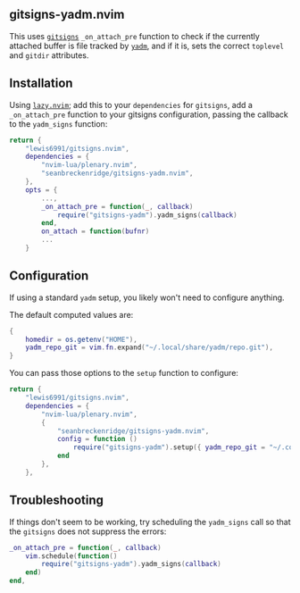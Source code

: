 ## gitsigns-yadm.nvim

This uses [`gitsigns`](https://github.com/lewis6991/gitsigns.nvim) `_on_attach_pre` function to check if the currently attached buffer is file tracked by [`yadm`](https://yadm.io/), and if it is, sets the correct `toplevel` and `gitdir` attributes.

## Installation

Using [`lazy.nvim`](https://github.com/folke/lazy.nvim); add this to your `dependencies` for `gitsigns`, add a `_on_attach_pre` function to your gitsigns configuration, passing the callback to the `yadm_signs` function:

```lua
return {
    "lewis6991/gitsigns.nvim",
    dependencies = {
        "nvim-lua/plenary.nvim",
        "seanbreckenridge/gitsigns-yadm.nvim",
    },
    opts = {
        ...,
        _on_attach_pre = function(_, callback)
            require("gitsigns-yadm").yadm_signs(callback)
        end,
        on_attach = function(bufnr)
        ...
    }
```

## Configuration

If using a standard `yadm` setup, you likely won't need to configure anything.

The default computed values are:

```lua
{
    homedir = os.getenv("HOME"),
    yadm_repo_git = vim.fn.expand("~/.local/share/yadm/repo.git"),
}
```

You can pass those options to the `setup` function to configure:

```lua
return {
    "lewis6991/gitsigns.nvim",
    dependencies = {
        "nvim-lua/plenary.nvim",
        {
            "seanbreckenridge/gitsigns-yadm.nvim",
            config = function ()
                require("gitsigns-yadm").setup({ yadm_repo_git = "~/.config/yadm/repo.git "})
            end
        },
    },

```

## Troubleshooting

If things don't seem to be working, try scheduling the `yadm_signs` call so that the `gitsigns` does not suppress the errors:

```lua
_on_attach_pre = function(_, callback)
    vim.schedule(function()
        require("gitsigns-yadm").yadm_signs(callback)
    end)
end,
```
